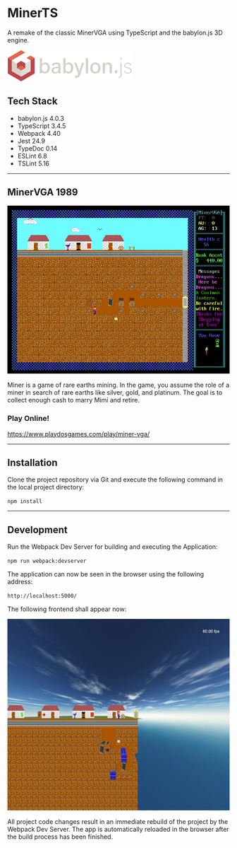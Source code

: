 # MinerTS

A remake of the classic MinerVGA using TypeScript and the babylon.js 3D engine.

![babylon.js](https://github.com/christopherstock/MinerTS/raw/master/_ASSET/readme/logo_babylon-js.png)

## Tech Stack
- babylon.js 4.0.3
- TypeScript 3.4.5
- Webpack 4.40
- Jest 24.9
- TypeDoc 0.14
- ESLint 6.8
- TSLint 5.16

<hr>

## MinerVGA 1989

![MinerVGA 1989](https://github.com/christopherstock/MinerTS/raw/master/_ASSET/readme/screenshot_old.jpg)

Miner is a game of rare earths mining. In the game, you assume the role of a miner in search of rare earths like silver,
 gold, and platinum. The goal is to collect enough cash to marry Mimi and retire.

### Play Online!

https://www.playdosgames.com/play/miner-vga/

<hr>

## Installation

Clone the project repository via Git and execute the following command in the local project directory: 

`npm install`

<hr>

## Development

Run the Webpack Dev Server for building and executing the Application:

`npm run webpack:devserver`

The application can now be seen in the browser using the following address:
 
`http://localhost:5000/`

The following frontend shall appear now:

![Frontend](https://github.com/christopherstock/MinerTS/raw/master/_ASSET/readme/screenshot_new.jpg)

All project code changes result in an immediate rebuild of the project by the Webpack Dev Server.
 The app is automatically reloaded in the browser after the build process has been finished.
